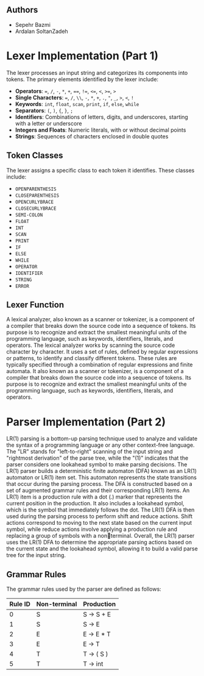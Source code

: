 ## Authors
- Sepehr Bazmi
- Ardalan SoltanZadeh

# Lexer Implementation (Part 1)

The lexer processes an input string and categorizes its components into tokens. The primary elements identified by the lexer include:

- **Operators**: `=`, `/`, `-`, `*`, `+`, `==`, `!=`, `<=`, `<`, `>=`, `>`
- **Single Characters**: `=`, `/`, `\\`, `-`, `*`, `+`, `.`, `"`, `_`, `>`, `<`, `!`
- **Keywords**: `int`, `float`, `scan`, `print`, `if`, `else`, `while`
- **Separators**: `(`, `)`, `{`, `}`, `;`
- **Identifiers**: Combinations of letters, digits, and underscores, starting with a letter or underscore
- **Integers and Floats**: Numeric literals, with or without decimal points
- **Strings**: Sequences of characters enclosed in double quotes

## Token Classes

The lexer assigns a specific class to each token it identifies. These classes include:
- `OPENPARENTHESIS`
- `CLOSEPARENTHESIS`
- `OPENCURLYBRACE`
- `CLOSECURLYBRACE`
- `SEMI-COLON`
- `FLOAT`
- `INT`
- `SCAN`
- `PRINT`
- `IF`
- `ELSE`
- `WHILE`
- `OPERATOR`
- `IDENTIFIER`
- `STRING`
- `ERROR`

## Lexer Function

A lexical analyzer, also known as a scanner or tokenizer, is a component of a compiler that breaks down the source code into a sequence of 
tokens. Its purpose is to recognize and extract the smallest meaningful units of the programming language, such as keywords, identifiers, 
literals, and operators.
The lexical analyzer works by scanning the source code character by character. It uses a set of rules, defined by regular expressions or patterns, 
to identify and classify different tokens. These rules are typically specified through a combination of regular expressions and finite automata.
It also known as a scanner or tokenizer, is a component of a compiler that breaks down the source code into a sequence of tokens. Its purpose 
is to recognize and extract the smallest meaningful units of the programming language, such as keywords, identifiers, literals, and operators.

# Parser Implementation (Part 2)

LR(1) parsing is a bottom-up parsing technique used to analyze and validate the syntax of a programming language or any other context-free 
language. The "LR" stands for "left-to-right" scanning of the input string and "rightmost derivation" of the parse tree, while the "(1)" indicates that 
the parser considers one lookahead symbol to make parsing decisions.
The LR(1) parser builds a deterministic finite automaton (DFA) known as an LR(1) automaton or LR(1) item set. This automaton represents the 
state transitions that occur during the parsing process. The DFA is constructed based on a set of augmented grammar rules and their 
corresponding LR(1) items.
An LR(1) item is a production rule with a dot (.) marker that represents the current position in the production. It also includes a lookahead 
symbol, which is the symbol that immediately follows the dot.
The LR(1) DFA is then used during the parsing process to perform shift and reduce actions. Shift actions correspond to moving to the next state 
based on the current input symbol, while reduce actions involve applying a production rule and replacing a group of symbols with a nonterminal.
Overall, the LR(1) parser uses the LR(1) DFA to determine the appropriate parsing actions based on the current state and the lookahead symbol, 
allowing it to build a valid parse tree for the input string.

## Grammar Rules

The grammar rules used by the parser are defined as follows:


| Rule ID | Non-terminal | Production                            |
|---------|--------------|---------------------------------------|
| 0       | S            | S → S + E                             |
| 1       | S            | S → E                                 |
| 2       | E            | E → E * T                             |
| 3       | E            | E → T                                 |
| 4       | T            | T → ( S )                             |
| 5       | T            | T → int                               |





